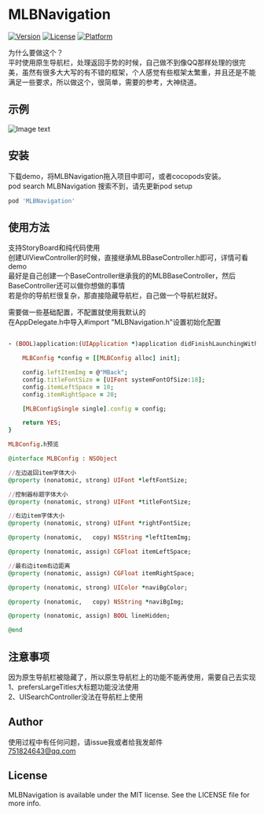 # MLBNavigation

[![Version](https://img.shields.io/cocoapods/v/MLBNavigation.svg?style=flat)](https://cocoapods.org/pods/MLBNavigation)
[![License](https://img.shields.io/cocoapods/l/MLBNavigation.svg?style=flat)](https://cocoapods.org/pods/MLBNavigation)
[![Platform](https://img.shields.io/cocoapods/p/MLBNavigation.svg?style=flat)](https://cocoapods.org/pods/MLBNavigation)  

为什么要做这个？  
平时使用原生导航栏，处理返回手势的时候，自己做不到像QQ那样处理的很完美，虽然有很多大大写的有不错的框架，个人感觉有些框架太繁重，并且还是不能满足一些要求，所以做这个，很简单，需要的参考，大神绕道。

## 示例

![Image text](https://github.com/longmaboy/MLBNavigation/blob/master/Example/111.gif)

## 安装

下载demo，将MLBNavigation拖入项目中即可，或者cocopods安装。  
pod search MLBNavigation 搜索不到，请先更新pod setup

```ruby
pod 'MLBNavigation'
```

## 使用方法

支持StoryBoard和纯代码使用  
创建UIViewController的时候，直接继承MLBBaseController.h即可，详情可看demo  
最好是自己创建一个BaseController继承我的的MLBBaseController，然后BaseController还可以做你想做的事情  
若是你的导航栏很复杂，那直接隐藏导航栏，自己做一个导航栏就好。

需要做一些基础配置，不配置就使用我默认的  
在AppDelegate.h中导入#import "MLBNavigation.h"设置初始化配置

```ruby

- (BOOL)application:(UIApplication *)application didFinishLaunchingWithOptions:(NSDictionary *)launchOptions {

    MLBConfig *config = [[MLBConfig alloc] init];

    config.leftItemImg = @"MBack";
    config.titleFontSize = [UIFont systemFontOfSize:18];
    config.itemLeftSpace = 10;
    config.itemRightSpace = 20;

    [MLBConfigSingle single].config = config;

    return YES;
}

MLBConfig.h预览

@interface MLBConfig : NSObject

//左边返回item字体大小
@property (nonatomic, strong) UIFont *leftFontSize;

//控制器标题字体大小
@property (nonatomic, strong) UIFont *titleFontSize;

//右边item字体大小
@property (nonatomic, strong) UIFont *rightFontSize;

@property (nonatomic,   copy) NSString *leftItemImg;

@property (nonatomic, assign) CGFloat itemLeftSpace;

//最右边item右边距离
@property (nonatomic, assign) CGFloat itemRightSpace;

@property (nonatomic, strong) UIColor *naviBgColor;

@property (nonatomic,   copy) NSString *naviBgImg;

@property (nonatomic, assign) BOOL lineHidden;

@end
```

## 注意事项
因为原生导航栏被隐藏了，所以原生导航栏上的功能不能再使用，需要自己去实现  
1、prefersLargeTitles大标题功能没法使用  
2、UISearchController没法在导航栏上使用
 
## Author

使用过程中有任何问题，请issue我或者给我发邮件  
751824643@qq.com

## License

MLBNavigation is available under the MIT license. See the LICENSE file for more info.

